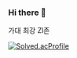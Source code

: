 ### Hi there 👋
가대 최강 Zl존


[![Solved.acProfile](http://mazassumnida.wtf/api/v2/generate_badge?boj=paul9915)](https://solved.ac/paul9915)

<!--
**wlwhs/wlwhs** is a ✨ _special_ ✨ repository because its `README.md` (this file) appears on your GitHub profile.



Here are some ideas to get you started:


- 🔭 I’m currently working on ...
- 🌱 I’m currently learning ...
- 👯 I’m looking to collaborate on ...
- 🤔 I’m looking for help with ...
- 💬 Ask me about ...
- 📫 How to reach me: ...
- 😄 Pronouns: ...
- ⚡ Fun fact: ...
-->
